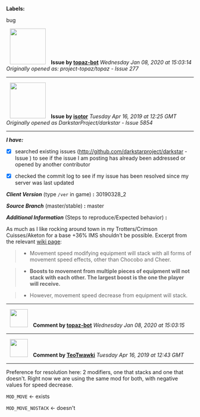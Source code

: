 **Labels:**

bug



<a href="https://github.com/topaz-bot"><img src="https://avatars3.githubusercontent.com/u/59651103?v=4" width="96" height="96" hspace="10"></img></a> **Issue by [topaz-bot](https://github.com/topaz-bot)**
_Wednesday Jan 08, 2020 at 15:03:14_
_Originally opened as: project-topaz/topaz - Issue 277_

----

<a href="https://github.com/isotor"><img src="https://avatars2.githubusercontent.com/u/43398624?v=4"  width="96" height="96" hspace="10"></img></a> **Issue by [isotor](https://github.com/isotor)**
_Tuesday Apr 16, 2019 at 12:25 GMT_
_Originally opened as DarkstarProject/darkstar - Issue 5854_

----

<!-- place 'x' mark between square [] brackets to checkmark box -->

**_I have:_**

- [x] searched existing issues (http://github.com/darkstarproject/darkstar - Issue ) to see if the issue I am posting has already been addressed or opened by another contributor
- [x] checked the commit log to see if my issue has been resolved since my server was last updated


<!-- Issues will be closed without being looked into if the following information is missing (unless its not applicable). -->

**_Client Version_** (type `/ver` in game) **:** 30190328_2


**_Source Branch_** (master/stable) **:** master


<!-- If there is a server you know we can reproduce this on right now, please mention it here. -->
**_Additional Information_** (Steps to reproduce/Expected behavior) **:** 

As much as I like rocking around town in my Trotters/Crimson Cuisses/Aketon for a base +36% IMS shouldn't be possible. Excerpt from the relevant [wiki page](https://ffxiclopedia.fandom.com/wiki/Movement_Speed):

> - Movement speed modifying equipment will stack with all forms of movement speed effects, other than Chocobo and Cheer.
> - **Boosts to movement from multiple pieces of equipment will not stack with each other. The largest boost is the one the player will receive.**
> - However, movement speed decrease from equipment will stack. 



----
<a href="https://github.com/topaz-bot"><img src="https://avatars3.githubusercontent.com/u/59651103?v=4" width="48" height="48" hspace="10"></img></a> **Comment by [topaz-bot](https://github.com/topaz-bot)**
_Wednesday Jan 08, 2020 at 15:03:15_

----

<a href="https://github.com/TeoTwawki"><img src="https://avatars0.githubusercontent.com/u/6871475?v=4"  width="48" height="48" hspace="10"></img></a> **Comment by [TeoTwawki](https://github.com/TeoTwawki)**
_Tuesday Apr 16, 2019 at 12:43 GMT_

----

Preference for resolution here: 2 modifiers, one that stacks and one that doesn't. Right now we are using the same mod for both, with negative values for speed decrease.
`MOD_MOVE` <- exists
`MOD_MOVE_NOSTACK` <- doesn't


